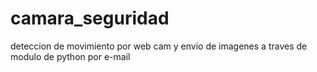# camara_seguridad
deteccion de movimiento por web cam y envio de imagenes a traves de modulo de python por e-mail
